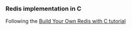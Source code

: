 ### Redis implementation in C

Following the [Build Your Own Redis with C tutorial](https://build-your-own.org/redis/#table-of-contents)
